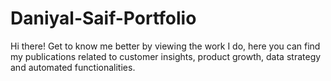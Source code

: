 # Daniyal-Saif-Portfolio
Hi there! Get to know me better by viewing the work I do, here you can find my publications related to customer insights, product growth, data strategy and automated functionalities.
